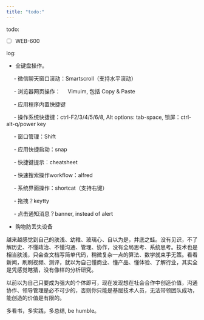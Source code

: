 ```yaml
---
title: "todo:"
---
```

todo:

- [ ] WEB-600

log:

- 全键盘操作。

     - 微信聊天窗口滚动：Smartscroll（支持水平滚动）

     - 浏览器网页操作：     Vimuim, 包括 Copy & Paste

     - 应用程序内置快捷键

     - 操作系统快捷键：ctrl-F2/3/4/5/6/8, Alt options: tab-space, 锁屏：ctrl-alt-q/power key

     - 窗口管理：Shift

     - 应用快捷启动：snap

     - 快捷键提示：cheatsheet

     - 快速搜索操作workflow：alfred

     - 系统界面操作：shortcat（支持右键）

     - 拖拽？keytty

     - 点击通知消息？banner, instead of alert

- 购物防丢失设备

越来越感觉到自己的肤浅、幼稚、玻璃心、自以为是，井底之蛙。没有见识，不了解历史、不懂政治、不懂沟通、管理、协作，没有全局思考、系统思考。技术也是相当肤浅，只会查文档写简单代码，稍微复杂一点的算法、数学就束手无策。看看新闻，刷刷视频、测评，就以为自己懂商业、懂产品、懂体验、了解行业，其实全是凭感觉瞎猜，没有像样的分析研究。

以前以为自己只要成为强大的个体即可，现在发现想在社会合作中创造价值，沟通协作、领导管理是必不可少的，否则你只能是基层技术人员，无法带领团队成功，能创造的价值是有限的。

多看书，多实践，多总结, be humble。
